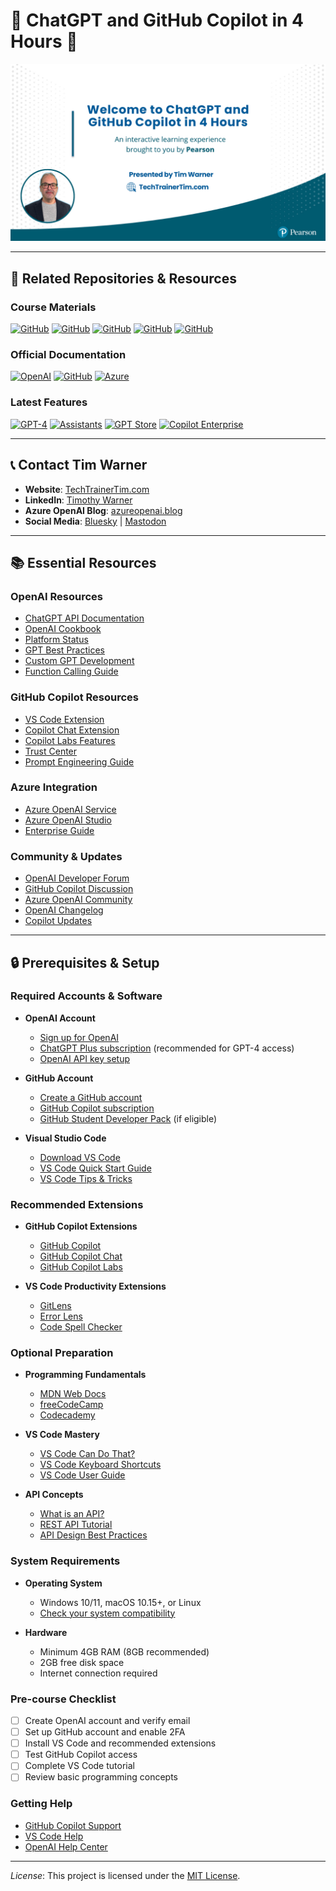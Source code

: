 # 📘 ChatGPT and GitHub Copilot in 4 Hours 🚀

<img src="chatgpt-cover-slide.png" alt="Course Cover Slide" width="800"/>

---

## 🔗 Related Repositories & Resources

### Course Materials
[![GitHub](https://img.shields.io/badge/Repository-ChatGPTClass-blue?style=for-the-badge&logo=github)](https://github.com/timothywarner/chatgptclass)
[![GitHub](https://img.shields.io/badge/Repository-CopilotAIO-blue?style=for-the-badge&logo=github)](https://github.com/timothywarner/copilotaio)
[![GitHub](https://img.shields.io/badge/Repository-OpenAI%20Chat-blue?style=for-the-badge&logo=github)](https://github.com/timothywarner-org/openai-chat)
[![GitHub](https://img.shields.io/badge/Repository-Copilot%20Playground-blue?style=for-the-badge&logo=github)](https://github.com/timothywarner/copilot-playground)
[![GitHub](https://img.shields.io/badge/Repository-DemoKB-blue?style=for-the-badge&logo=github)](https://github.com/timothywarner-org/demokb)

### Official Documentation
[![OpenAI](https://img.shields.io/badge/OpenAI%20Docs-412991?style=for-the-badge&logo=openai)](https://platform.openai.com/docs)
[![GitHub](https://img.shields.io/badge/Copilot%20Docs-181717?style=for-the-badge&logo=github)](https://docs.github.com/en/copilot)
[![Azure](https://img.shields.io/badge/Azure%20OpenAI-0078D4?style=for-the-badge&logo=microsoft-azure)](https://learn.microsoft.com/azure/ai-services/openai/)

### Latest Features
[![GPT-4](https://img.shields.io/badge/GPT--4-00A67E?style=for-the-badge&logo=openai)](https://platform.openai.com/docs/models/gpt-4)
[![Assistants](https://img.shields.io/badge/Assistants%20API-412991?style=for-the-badge&logo=openai)](https://platform.openai.com/docs/assistants/overview)
[![GPT Store](https://img.shields.io/badge/GPT%20Store-412991?style=for-the-badge&logo=openai)](https://chat.openai.com/gpts)
[![Copilot Enterprise](https://img.shields.io/badge/Copilot%20Enterprise-181717?style=for-the-badge&logo=github)](https://docs.github.com/en/enterprise-cloud@latest/copilot)

---

## 📞 Contact Tim Warner

- **Website**: [TechTrainerTim.com](https://techtrainertim.com)
- **LinkedIn**: [Timothy Warner](https://www.linkedin.com/in/timothywarner/)
- **Azure OpenAI Blog**: [azureopenai.blog](https://azureopenai.blog)
- **Social Media**: [Bluesky](https://bsky.app/profile/techtrainertim.bsky.social) | [Mastodon](https://mastodon.social/@techtrainertim)

---

## 📚 Essential Resources

### OpenAI Resources
- [ChatGPT API Documentation](https://platform.openai.com/docs/api-reference/chat)
- [OpenAI Cookbook](https://github.com/openai/openai-cookbook)
- [Platform Status](https://status.openai.com/)
- [GPT Best Practices](https://platform.openai.com/docs/guides/gpt-best-practices)
- [Custom GPT Development](https://platform.openai.com/docs/gpts/overview)
- [Function Calling Guide](https://platform.openai.com/docs/guides/function-calling)

### GitHub Copilot Resources
- [VS Code Extension](https://marketplace.visualstudio.com/items?itemName=GitHub.copilot)
- [Copilot Chat Extension](https://marketplace.visualstudio.com/items?itemName=GitHub.copilot-chat)
- [Copilot Labs Features](https://githubnext.com/projects/copilot-labs/)
- [Trust Center](https://resources.github.com/copilot-trust-center/)
- [Prompt Engineering Guide](https://github.blog/2023-06-20-how-to-write-better-prompts-for-github-copilot/)

### Azure Integration
- [Azure OpenAI Service](https://learn.microsoft.com/azure/ai-services/openai/)
- [Azure OpenAI Studio](https://oai.azure.com/)
- [Enterprise Guide](https://learn.microsoft.com/azure/ai-services/openai/concepts/enterprise-deployment-guide)

### Community & Updates
- [OpenAI Developer Forum](https://community.openai.com/)
- [GitHub Copilot Discussion](https://github.com/community/community/discussions/categories/copilot)
- [Azure OpenAI Community](https://techcommunity.microsoft.com/t5/azure-ai-services/bd-p/AzureAIServices)
- [OpenAI Changelog](https://platform.openai.com/docs/changelog)
- [Copilot Updates](https://github.blog/tag/github-copilot/)

---

## 🔒 Prerequisites & Setup

### Required Accounts & Software
- **OpenAI Account**
  - [Sign up for OpenAI](https://platform.openai.com/signup)
  - [ChatGPT Plus subscription](https://chat.openai.com/upgrade) (recommended for GPT-4 access)
  - [OpenAI API key setup](https://platform.openai.com/api-keys)

- **GitHub Account**
  - [Create a GitHub account](https://github.com/signup)
  - [GitHub Copilot subscription](https://github.com/features/copilot)
  - [GitHub Student Developer Pack](https://education.github.com/pack) (if eligible)

- **Visual Studio Code**
  - [Download VS Code](https://code.visualstudio.com/download)
  - [VS Code Quick Start Guide](https://code.visualstudio.com/docs/getstarted/introvideos)
  - [VS Code Tips & Tricks](https://code.visualstudio.com/docs/getstarted/tips-and-tricks)

### Recommended Extensions
- **GitHub Copilot Extensions**
  - [GitHub Copilot](https://marketplace.visualstudio.com/items?itemName=GitHub.copilot)
  - [GitHub Copilot Chat](https://marketplace.visualstudio.com/items?itemName=GitHub.copilot-chat)
  - [GitHub Copilot Labs](https://marketplace.visualstudio.com/items?itemName=GitHub.copilot-labs)

- **VS Code Productivity Extensions**
  - [GitLens](https://marketplace.visualstudio.com/items?itemName=eamodio.gitlens)
  - [Error Lens](https://marketplace.visualstudio.com/items?itemName=usernamehw.errorlens)
  - [Code Spell Checker](https://marketplace.visualstudio.com/items?itemName=streetsidesoftware.code-spell-checker)

### Optional Preparation
- **Programming Fundamentals**
  - [MDN Web Docs](https://developer.mozilla.org/en-US/docs/Learn)
  - [freeCodeCamp](https://www.freecodecamp.org/)
  - [Codecademy](https://www.codecademy.com/)

- **VS Code Mastery**
  - [VS Code Can Do That?](https://vscodecandothat.com/)
  - [VS Code Keyboard Shortcuts](https://code.visualstudio.com/docs/getstarted/keybindings)
  - [VS Code User Guide](https://code.visualstudio.com/docs/getstarted/userinterface)

- **API Concepts**
  - [What is an API?](https://www.freecodecamp.org/news/what-is-an-api-in-english-please-b880a3214a82/)
  - [REST API Tutorial](https://restfulapi.net/)
  - [API Design Best Practices](https://www.freecodecamp.org/news/rest-api-design-best-practices-build-a-rest-api/)

### System Requirements
- **Operating System**
  - Windows 10/11, macOS 10.15+, or Linux
  - [Check your system compatibility](https://code.visualstudio.com/docs/supporting/requirements)

- **Hardware**
  - Minimum 4GB RAM (8GB recommended)
  - 2GB free disk space
  - Internet connection required

### Pre-course Checklist
- [ ] Create OpenAI account and verify email
- [ ] Set up GitHub account and enable 2FA
- [ ] Install VS Code and recommended extensions
- [ ] Test GitHub Copilot access
- [ ] Complete VS Code tutorial
- [ ] Review basic programming concepts

### Getting Help
- [GitHub Copilot Support](https://docs.github.com/en/copilot)
- [VS Code Help](https://code.visualstudio.com/docs/supporting/help)
- [OpenAI Help Center](https://help.openai.com/)

---

*License*: This project is licensed under the [MIT License](https://opensource.org/licenses/MIT).
